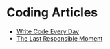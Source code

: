 # Coding Articles

- [Write Code Every Day](https://johnresig.com/blog/write-code-every-day/)
- [The Last Responsible Moment](https://blog.codinghorror.com/the-last-responsible-moment/)
